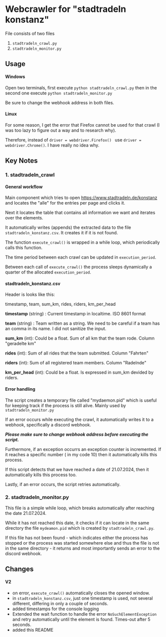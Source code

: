 # Webcrawler for "stadtradeln konstanz"

File consists of two files

1. `stadtradeln_crawl.py`
2. `stadtradeln_monitor.py`

## Usage

#### Windows

Open two terminals, first execute `python stadtradeln_crawl.py` then in the second one execute `python stadtradeln_monitor.py`

Be sure to change the webhook address in both files. 

#### Linux

For some reason, I get the error that Firefox cannot be used for that crawl (I was too lazy to figure out a way and to research why).

Therefore, instead of `driver = webdriver.Firefox() ` use `driver = webdriver.Chrome()`. I have really no idea why. 

## Key Notes

### 1. stadtradeln_crawl

#### General workflow

Main component which tries to open https://www.stadtradeln.de/konstanz and locates the "alle" for the entries per page and clicks it. 

Next it locates the table that contains all information we want and iterates over the elements. 

It automatically writes (appends) the extracted data to the file `stadtradeln_konstanz.csv`. It creates it if it is not found. 

The function `execute_crawl()` is wrapped in a while loop, which periodically calls this function. 

The time period between each crawl can be updated in `execution_period`. 

Between each call of `execute_crawl()` the process sleeps dynamically a quarter of the allocated `execution_period`. 


#### stadtradeln_konstanz.csv

Header is looks like this: 

timestamp, team, sum_km, rides, riders, km_per_head

**timestamp**   (string) : Current timestamp in localtime. ISO 8601 format

**team**        (string) : Team written as a string. We need to be careful if a team has an comma in its name. I did not sanitize the input.

**sum_km**          (int): Could be a float. Sum of all km that the team rode. Column "geradelte km"

**rides**           (int): Sum of all rides that the team submitted. Column "Fahrten"

**riders**          (int): Sum of all registered team members. Column "Radelnde"

**km_per_head**     (int): Could be a float. Is expressed in sum_km devided by riders. 

#### Error handling

The script creates a temporary file called "mydaemon.pid" which is useful for keeping track if the process is still alive. Mainly used by `stadtradeln_monitor.py`

If an error occurs while executing the crawl, it automatically writes it to a webhook, specifically a discord webhook. 

***Please make sure to change webhook address before executing the script.***

Furthermore, if an exception occurrs an exception counter is incremented. If it reaches a specific number ( in my code 10) then it automatically kills this process. 

If this script detects that we have reached a date of 21.07.2024, then it automatically kills this process too. 

Lastly, if an error occurs, the script retries automatically. 

### 2. stadtradeln_monitor.py

This file is a simple while loop, which breaks automatically after reaching the date 21.07.2024. 

While it has not reached this date, it checks if it can locate in the same directory the file `mydeamon.pid` which is created by `stadtradeln_crawl.py`. 

If this file has not been found - which indicates either the process has stopped or the process was started somewhere else and thus the file is not in the same directory - it returns and most importantly sends an error to the discord webhook. 

## Changes

#### V2

- on error, `execute_crawl()` automatically closes the opened window. 
- in `stadtradeln_konstanz.csv`, just one timestamp is used, not several different, differing in only a couple of seconds. 
- added timestamps for the console logging
- Extended the wait function to handle the error `NoSuchElementException` and retry automatically until the element is found. Times-out after 5 seconds.  
- added this README


